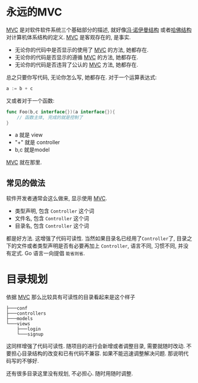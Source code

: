 永远的MVC
========
[MVC][0] 是对软件软件系统三个基础部分的描述, 就好像[冯·诺伊曼结构][1] 或者[哈佛结构][2]对计算机体系结构的定义. [MVC][0] 是客观存在的, 是事实.

* 无论你的代码中是否显示的使用了 [MVC][0] 的方法, 她都存在.
* 无论你的代码是否显示的遵循 [MVC][0] 的方法, 她都存在.
* 无论你的代码是否违背了公认的 [MVC][0] 方法, 她都存在.

总之只要你写代码, 无论你怎么写, 她都存在.
对于一个运算表达式:
```go
a := b + c
```
又或者对于一个函数:
```go
func Foo(b,c interface{})(a interface{}){
	// 函数主体, 完成的就是控制了
}
```

* a 就是 view
* "+" 就是 controller
* b,c 就是model

[MVC][0] 就在那里.

常见的做法
---------

软件开发者通常会这么做来, 显示使用 [MVC][0].

* 类型声明, 包含 `Controller` 这个词
* 文件名, 包含 `Controller` 这个词
* 目录名, 包含 `Controller` 这个词

都是好方法. 这增强了代码可读性.
当然如果目录名已经用了`Controller`了, 目录之下的文件或者类型声明是否有必要再加上 `Controller`, 语言不同, 习惯不同, 并没有定式. Go 语言一向提倡 `能省则省`.

目录规划
=========
依据 [MVC][0] 那么比较具有可读性的目录看起来是这个样子

	├───conf
	├───controllers
	├───models
	└───views
	    ├───login
	    └───signup

这同样增强了代码可读性.
随项目的进行会新增或者调整目录, 需要就随时改动. 不要担心目录结构的改变和已有代码不兼容.
如果不能迅速调整解决问题. 那说明代码写的不够好.

还有很多目录这里没有规划, 不必担心. 随时用随时调整.

[0]: http://zh.wikipedia.org/zh/MVC
[1]: http://zh.wikipedia.org/wiki/%E5%86%AF%C2%B7%E8%AF%BA%E4%BC%8A%E6%9B%BC%E7%BB%93%E6%9E%84
[2]: http://zh.wikipedia.org/wiki/%E5%93%88%E4%BD%9B%E7%BB%93%E6%9E%84